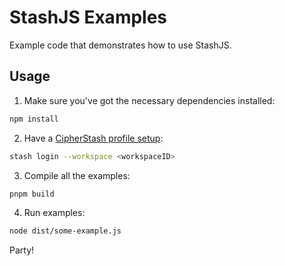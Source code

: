 # StashJS Examples

Example code that demonstrates how to use StashJS.


## Usage

1. Make sure you've got the necessary dependencies installed:

  ```bash
  npm install
  ```

2. Have a [CipherStash profile setup](https://docs.cipherstash.com/tutorials/getting-started/install-stash-cli.html):

  ```bash
  stash login --workspace <workspaceID>
  ```

3. Compile all the examples:

  ```bash
  pnpm build
  ```

4. Run examples:

  ```bash
  node dist/some-example.js
  ```

Party!
